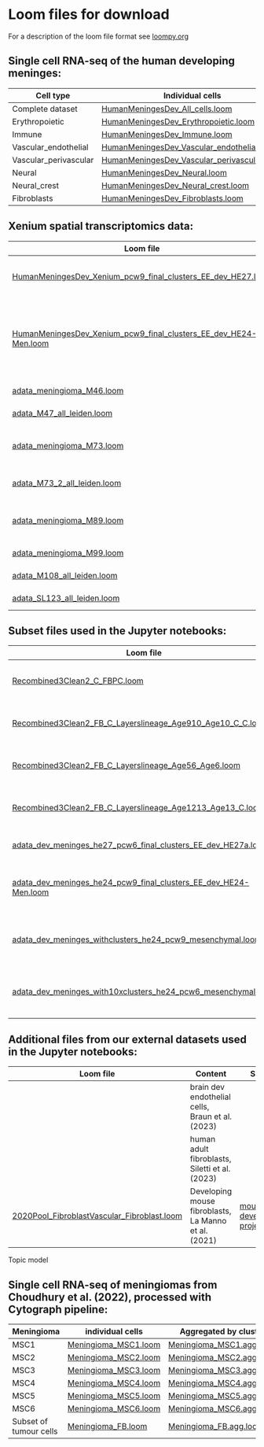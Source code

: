 # Loom files for download

For a description of the loom file format see [loompy.org](https://loompy.org)

## Single cell RNA-seq of the human developing meninges:

| Cell type | Individual cells | Aggregated by cluster |
| --------- | ---------------- | --------------------- |
| Complete dataset | [HumanMeningesDev_All_cells.loom](https://storage.googleapis.com/linnarsson-lab-loom/meninges/HumanMeningesDev_All_cells.loom) | [HumanMeningesDev_All_cells.agg.loom](https://storage.googleapis.com/linnarsson-lab-loom/meninges/HumanMeningesDev_All_cells.agg.loom) |
| Erythropoietic | [HumanMeningesDev_Erythropoietic.loom](https://storage.googleapis.com/linnarsson-lab-loom/meninges/HumanMeningesDev_Erythropoietic.loom) | [HumanMeningesDev_Erythropoietic.agg.loom](https://storage.googleapis.com/linnarsson-lab-loom/meninges/HumanMeningesDev_Erythropoietic.agg.loom) |
| Immune | [HumanMeningesDev_Immune.loom](https://storage.googleapis.com/linnarsson-lab-loom/meninges/HumanMeningesDev_Immune.loom) | [HumanMeningesDev_Immune.agg.loom](https://storage.googleapis.com/linnarsson-lab-loom/meninges/HumanMeningesDev_Immune.agg.loom) |
| Vascular_endothelial | [HumanMeningesDev_Vascular_endothelial.loom](https://storage.googleapis.com/linnarsson-lab-loom/meninges/HumanMeningesDev_Vascular_endothelial.loom) | [HumanMeningesDev_Vascular_endothelial.agg.loom](https://storage.googleapis.com/linnarsson-lab-loom/meninges/HumanMeningesDev_Vascular_endothelial.agg.loom) |
| Vascular_perivascular | [HumanMeningesDev_Vascular_perivascular.loom](https://storage.googleapis.com/linnarsson-lab-loom/meninges/HumanMeningesDev_Vascular_perivascular.loom) |[HumanMeningesDev_Vascular_perivascular.agg.loom](https://storage.googleapis.com/linnarsson-lab-loom/meninges/HumanMeningesDev_Vascular_perivascular.agg.loom) |
| Neural | [HumanMeningesDev_Neural.loom](https://storage.googleapis.com/linnarsson-lab-loom/meninges/HumanMeningesDev_Neural.loom) | [HumanMeningesDev_Neural.agg.loom](https://storage.googleapis.com/linnarsson-lab-loom/meninges/HumanMeningesDev_Neural.agg.loom) |
| Neural_crest | [HumanMeningesDev_Neural_crest.loom](https://storage.googleapis.com/linnarsson-lab-loom/meninges/HumanMeningesDev_Neural_crest.loom) | [HumanMeningesDev_Neural_crest.agg.loom](https://storage.googleapis.com/linnarsson-lab-loom/meninges/HumanMeningesDev_Neural_crest.agg.loom) |
| Fibroblasts | [HumanMeningesDev_Fibroblasts.loom](https://storage.googleapis.com/linnarsson-lab-loom/meninges/HumanMeningesDev_Fibroblasts.loom) |[HumanMeningesDev_Fibroblasts.agg.loom](https://storage.googleapis.com/linnarsson-lab-loom/meninges/HumanMeningesDev_Fibroblasts.agg.loom) |

## Xenium spatial transcriptomics data:

| Loom file | Content |
| ------ | --------- |
| [HumanMeningesDev_Xenium_pcw9_final_clusters_EE_dev_HE27.loom](https://storage.googleapis.com/linnarsson-lab-loom/meninges/HumanMeningesDev_Xenium_pcw6_final_clusters_EE_dev_HE27.loom) | PCW 6 head, sections a & b | 
| [HumanMeningesDev_Xenium_pcw9_final_clusters_EE_dev_HE24-Men.loom](https://storage.googleapis.com/linnarsson-lab-loom/meninges/HumanMeningesDev_Xenium_pcw9_final_clusters_EE_dev_HE24-Men.loom) | PCW 9 head, sections "Men" (whole head), "ChP-a" & "ChP-b" |
| [adata_meningioma_M46.loom](https://storage.googleapis.com/linnarsson-lab-loom/meninges/adata_meningioma_M46.loom) | Meningioma M46 |
| [adata_M47_all_leiden.loom](https://storage.googleapis.com/linnarsson-lab-loom/meninges/adata_M47_all_leiden.loom) | Meningioma  M47|
| [adata_meningioma_M73.loom](https://storage.googleapis.com/linnarsson-lab-loom/meninges/adata_meningioma_M73.loom) | Meningioma  M73 region 1, sections a & b|
| [adata_M73_2_all_leiden.loom](https://storage.googleapis.com/linnarsson-lab-loom/meninges/adata_M73_2_all_leiden.loom) | Meningioma  M73 region 2|
| [adata_meningioma_M89.loom](https://storage.googleapis.com/linnarsson-lab-loom/meninges/adata_meningioma_M89.loom) | Meningioma M89, sections a & b |
| [adata_meningioma_M99.loom](https://storage.googleapis.com/linnarsson-lab-loom/meninges/adata_meningioma_M99.loom) | Meningioma M99 |
| [adata_M108_all_leiden.loom](https://storage.googleapis.com/linnarsson-lab-loom/meninges/adata_M108_all_leiden.loom) | Meningioma M108 |
| [adata_SL123_all_leiden.loom](https://storage.googleapis.com/linnarsson-lab-loom/meninges/adata_SL123_all_leiden.loom) | Meningioma SL123 |

## Subset files used in the Jupyter notebooks:

| Loom file | Content |
| --------- | ------- |
| [Recombined3Clean2_C_FBPC.loom](Recombined3Clean2_C_FBPC.loom) | scRNA-seq subset of fibroblasts and pericytes |
| [Recombined3Clean2_FB_C_Layerslineage_Age910_Age10_C_C.loom](https://storage.googleapis.com/linnarsson-lab-loom/meninges/Recombined3Clean2_FB_C_Layerslineage_Age910_Age10_C_C.loom) | scRNA-seq subset of PCW 10 fibroblasts |
| [Recombined3Clean2_FB_C_Layerslineage_Age56_Age6.loom](https://storage.googleapis.com/linnarsson-lab-loom/meninges/Recombined3Clean2_FB_C_Layerslineage_Age56_Age6.loom) | scRNA-seq subset of PCW 6 fibroblasts |
| [Recombined3Clean2_FB_C_Layerslineage_Age1213_Age13_C.loom](https://storage.googleapis.com/linnarsson-lab-loom/meninges/Recombined3Clean2_FB_C_Layerslineage_Age1213_Age13_C.loom) | scRNA-seq subset of PCW 13 fibroblasts | 
| [adata_dev_meninges_he27_pcw6_final_clusters_EE_dev_HE27a.loom](https://storage.googleapis.com/linnarsson-lab-loom/meninges/adata_dev_meninges_he27_pcw6_final_clusters_EE_dev_HE27a.loom) | Xenium data PCW 6 head, section a |
| [adata_dev_meninges_he24_pcw9_final_clusters_EE_dev_HE24-Men.loom](https://storage.googleapis.com/linnarsson-lab-loom/meninges/adata_dev_meninges_he24_pcw9_final_clusters_EE_dev_HE24-Men.loom) | Xenium data PCW 9 head, section "Men" (whole head) |
| [adata_dev_meninges_withclusters_he24_pcw9_mesenchymal.loom](https://storage.googleapis.com/linnarsson-lab-loom/meninges/adata_dev_meninges_withclusters_he24_pcw9_mesenchymal.loom) | Xenium data for subset of mesenchymal cells of PCW 9 head |
| [adata_dev_meninges_with10xclusters_he24_pcw6_mesenchymal.loom](https://storage.googleapis.com/linnarsson-lab-loom/meninges/adata_dev_meninges_with10xclusters_he24_pcw6_mesenchymal.loom) | Xenium data for subset of mesenchymal cells of PCW 6 head |

## Additional files from our external datasets used in the Jupyter notebooks:

| Loom file | Content | Source |
| --------- | ------- | ------ |
| | brain dev endothelial cells, Braun et al. (2023) |
| | human adult fibroblasts, Siletti et al. (2023) |
| [2020Pool_FibroblastVascular_Fibroblast.loom](https://storage.googleapis.com/linnarsson-lab-loom/meninges/2020Pool_FibroblastVascular_Fibroblast.loom) | Developing mouse fibroblasts, La Manno et al. (2021) | [mouse development project](http://mousebrain.org/development/) |

Topic model

## Single cell RNA-seq of meningiomas from Choudhury et al. (2022), processed with Cytograph pipeline:

| Meningioma | individual cells | Aggregated by cluster |
| ---------- | --------- | --------------------- |
| MSC1       | [Meningioma_MSC1.loom](https://https://storage.googleapis.com/linnarsson-lab-loom/meninges/Meningioma_MSC1.loom) | [Meningioma_MSC1.agg.loom](https://storage.googleapis.com/linnarsson-lab-loom/Meningioma_MSC1.agg.loom) | 
| MSC2       | [Meningioma_MSC2.loom](https://https://storage.googleapis.com/linnarsson-lab-loom/meninges/Meningioma_MSC2.loom) | [Meningioma_MSC2.agg.loom](https://storage.googleapis.com/linnarsson-lab-loom/Meningioma_MSC2.agg.loom) |
| MSC3       | [Meningioma_MSC3.loom](https://https://storage.googleapis.com/linnarsson-lab-loom/meninges/Meningioma_MSC3.loom) | [Meningioma_MSC3.agg.loom](https://storage.googleapis.com/linnarsson-lab-loom/Meningioma_MSC3.agg.loom) |
| MSC4       | [Meningioma_MSC4.loom](https://https://storage.googleapis.com/linnarsson-lab-loom/meninges/Meningioma_MSC4.loom) | [Meningioma_MSC4.agg.loom](https://storage.googleapis.com/linnarsson-lab-loom/Meningioma_MSC4.agg.loom) |
| MSC5       | [Meningioma_MSC5.loom](https://https://storage.googleapis.com/linnarsson-lab-loom/meninges/Meningioma_MSC5.loom) | [Meningioma_MSC5.agg.loom](https://storage.googleapis.com/linnarsson-lab-loom/Meningioma_MSC5.agg.loom) |
| MSC6       | [Meningioma_MSC6.loom](https://https://storage.googleapis.com/linnarsson-lab-loom/meninges/Meningioma_MSC6.loom) | [Meningioma_MSC6.agg.loom](https://storage.googleapis.com/linnarsson-lab-loom/Meningioma_MSC6.agg.loom) |
| Subset of tumour cells | [Meningioma_FB.loom](https://https://storage.googleapis.com/linnarsson-lab-loom/meninges/Meningioma_FB.loom) | [Meningioma_FB.agg.loom](https://storage.googleapis.com/linnarsson-lab-loom/Meningioma_FB.agg.loom) |

